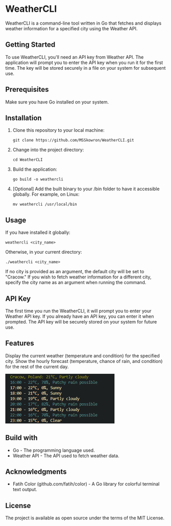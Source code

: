 # WeatherCLI

WeatherCLI is a command-line tool written in Go that fetches and displays weather information for a specified city using the Weather API.

## Getting Started

To use WeatherCLI, you'll need an API key from Weather API. The application will prompt you to enter the API key when you run it for the first time. The key will be stored securely in a file on your system for subsequent use.

## Prerequisites

Make sure you have Go installed on your system.

## Installation

1. Clone this repository to your local machine:

    ```
    git clone https://github.com/MSSkowron/WeatherCLI.git
    ```

2. Change into the project directory:

    ```
    cd WeatherCLI
    ```

3. Build the application:

    ```
    go build -o weathercli
    ```

4. [Optional] Add the built binary to your /bin folder to have it accessible globally.
    For example, on Linux:
    
    ```
    mv weathercli /usr/local/bin
    ```

## Usage

If you have installed it globally:

```
weathercli <city_name>
```

Otherwise, in your current directory:

```
./weathercli <city_name>
```

If no city is provided as an argument, the default city will be set to "Cracow." If you wish to fetch weather information for a different city, specify the city name as an argument when running the command.

## API Key

The first time you run the WeatherCLI, it will prompt you to enter your Weather API key. If you already have an API key, you can enter it when prompted. The API key will be securely stored on your system for future use.

## Features

Display the current weather (temperature and condition) for the specified city.
Show the hourly forecast (temperature, chance of rain, and condition) for the rest of the current day.

![Example output](./screenshots/output.png)

## Build with

- Go - The programming language used.
- Weather API - The API used to fetch weather data.

## Acknowledgments

- Fatih Color (github.com/fatih/color) - A Go library for colorful terminal text output.

## License

The project is available as open source under the terms of the MIT License.
